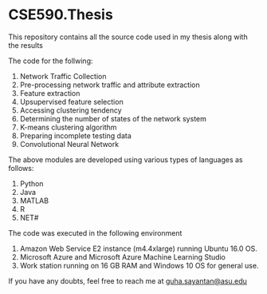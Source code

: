 # CSE590.Thesis
This repository contains all the source code used in my thesis along with the results

The code for the follwing:
1. Network Traffic Collection
2. Pre-processing network traffic and attribute extraction
3. Feature extraction
4. Upsupervised feature selection
5. Accessing clustering tendency
6. Determining the number of states of the network system
7. K-means clustering algorithm
8. Preparing incomplete testing data 
9. Convolutional Neural Network


The above modules are developed using various types of languages as follows:
1. Python
2. Java
3. MATLAB
4. R
5. NET#

The code was executed in the following environment
1. Amazon Web Service E2 instance (m4.4xlarge) running Ubuntu 16.0 OS.
2. Microsoft Azure and Microsoft Azure Machine Learning Studio
3. Work station running on 16 GB RAM and Windows 10 OS for general use.


If you have any doubts, feel free to reach me at guha.sayantan@asu.edu 
